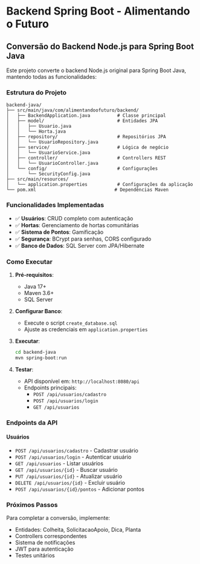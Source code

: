 # Backend Spring Boot - Alimentando o Futuro

## Conversão do Backend Node.js para Spring Boot Java

Este projeto converte o backend Node.js original para Spring Boot Java, mantendo todas as funcionalidades:

### Estrutura do Projeto

```
backend-java/
├── src/main/java/com/alimentandoofuturo/backend/
│   ├── BackendApplication.java          # Classe principal
│   ├── model/                           # Entidades JPA
│   │   ├── Usuario.java
│   │   └── Horta.java
│   ├── repository/                      # Repositórios JPA
│   │   └── UsuarioRepository.java
│   ├── service/                         # Lógica de negócio
│   │   └── UsuarioService.java
│   ├── controller/                      # Controllers REST
│   │   └── UsuarioController.java
│   └── config/                          # Configurações
│       └── SecurityConfig.java
├── src/main/resources/
│   └── application.properties           # Configurações da aplicação
└── pom.xml                             # Dependências Maven
```

### Funcionalidades Implementadas

- ✅ **Usuários**: CRUD completo com autenticação
- ✅ **Hortas**: Gerenciamento de hortas comunitárias
- ✅ **Sistema de Pontos**: Gamificação
- ✅ **Segurança**: BCrypt para senhas, CORS configurado
- ✅ **Banco de Dados**: SQL Server com JPA/Hibernate

### Como Executar

1. **Pré-requisitos**:
   - Java 17+
   - Maven 3.6+
   - SQL Server

2. **Configurar Banco**:
   - Execute o script `create_database.sql`
   - Ajuste as credenciais em `application.properties`

3. **Executar**:
   ```bash
   cd backend-java
   mvn spring-boot:run
   ```

4. **Testar**:
   - API disponível em: `http://localhost:8080/api`
   - Endpoints principais:
     - `POST /api/usuarios/cadastro`
     - `POST /api/usuarios/login`
     - `GET /api/usuarios`

### Endpoints da API

#### Usuários
- `POST /api/usuarios/cadastro` - Cadastrar usuário
- `POST /api/usuarios/login` - Autenticar usuário
- `GET /api/usuarios` - Listar usuários
- `GET /api/usuarios/{id}` - Buscar usuário
- `PUT /api/usuarios/{id}` - Atualizar usuário
- `DELETE /api/usuarios/{id}` - Excluir usuário
- `POST /api/usuarios/{id}/pontos` - Adicionar pontos

### Próximos Passos

Para completar a conversão, implemente:
- Entidades: Colheita, SolicitacaoApoio, Dica, Planta
- Controllers correspondentes
- Sistema de notificações
- JWT para autenticação
- Testes unitários